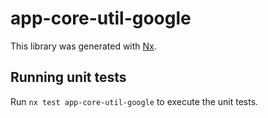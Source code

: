 # app-core-util-google

This library was generated with [Nx](https://nx.dev).

## Running unit tests

Run `nx test app-core-util-google` to execute the unit tests.

